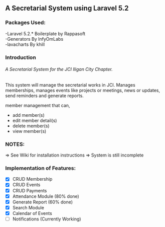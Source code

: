 ## A Secretarial System using Laravel 5.2

### Packages Used:
-Laravel 5.2.* Boilerplate by Rappasoft <br />
-Generators By InfyOmLabs <br />
-lavacharts By khill

### Introduction

###### A Secretarial System for the JCI Iligan City Chapter.
This system will manage the secretarial works in JCI.
Manages memberships, manages events like projects or meetings,
news or updates, send reminders and generate reports.

member management that can,
  - add member(s) 
  - edit member detail(s) 
  - delete member(s) 
  - view member(s) 
  
### NOTES:
=> See Wiki for installation instructions
=> System is still incomplete  

### Implementation of Features:
- [x] CRUD Membership 
- [x] CRUD Events 
- [x] CRUD Payments
- [x] Attendance Module (80% done)
- [x] Generate Report (60% done)
- [x] Search Module 
- [x] Calendar of Events
- [ ] Notifications (Currently Working)

